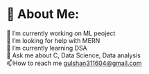 <h1>💫 About Me:</h1>

🔭 I’m currently working on ML peoject<br>
🤝 I’m looking for help with MERN<br>
🌱 I’m currently learning DSA<br>
💬 Ask me about C, Data Science, Data analysis<br>
📫How to reach me gulshan311604@gmail.com<br>
